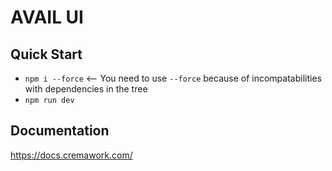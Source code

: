 # AVAIL UI

## Quick Start
* `npm i --force` <-- You need to use `--force` because of incompatabilities with dependencies in the tree
* `npm run dev`


## Documentation
https://docs.cremawork.com/
